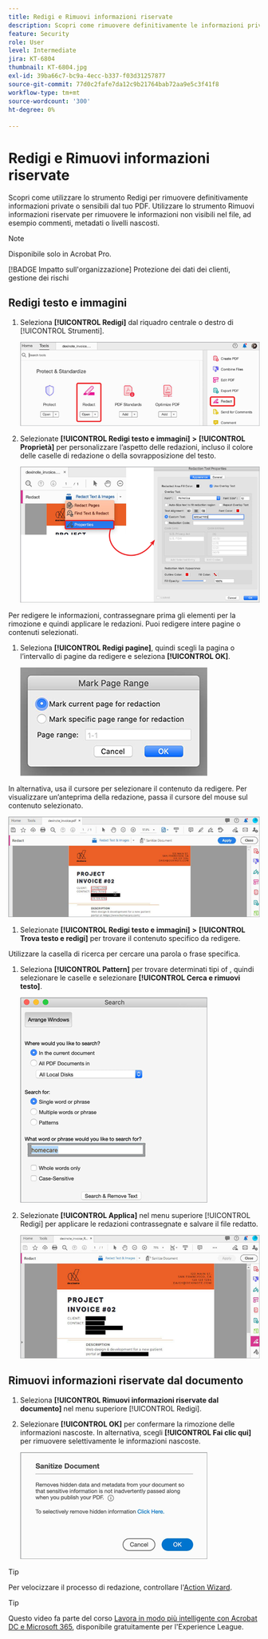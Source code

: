 ```yaml
---
title: Redigi e Rimuovi informazioni riservate
description: Scopri come rimuovere definitivamente le informazioni private o sensibili dal tuo PDF
feature: Security
role: User
level: Intermediate
jira: KT-6804
thumbnail: KT-6804.jpg
exl-id: 39ba66c7-bc9a-4ecc-b337-f03d31257877
source-git-commit: 77d0c2fafe7da12c9b21764bab72aa9e5c3f41f8
workflow-type: tm+mt
source-wordcount: '300'
ht-degree: 0%

---
```


# Redigi e Rimuovi informazioni riservate

Scopri come utilizzare lo strumento Redigi per rimuovere definitivamente informazioni private o sensibili dal tuo PDF. Utilizzare lo strumento Rimuovi informazioni riservate per rimuovere le informazioni non visibili nel file, ad esempio commenti, metadati o livelli nascosti.

>[!NOTE]
>
>Disponibile solo in Acrobat Pro.

[!BADGE Impatto sull&#39;organizzazione]
Protezione dei dati dei clienti, gestione dei rischi

## Redigi testo e immagini

1. Seleziona **[!UICONTROL Redigi]** dal riquadro centrale o destro di [!UICONTROL Strumenti].

   ![Redigi passaggio 1](../assets/Redact_1.png)

1. Selezionate **[!UICONTROL Redigi testo e immagini]** **>** **[!UICONTROL Proprietà]** per personalizzare l’aspetto delle redazioni, incluso il colore delle caselle di redazione o della sovrapposizione del testo.

   ![Redigi passaggio 2](../assets/Redact_2.png)

Per redigere le informazioni, contrassegnare prima gli elementi per la rimozione e quindi applicare le redazioni. Puoi redigere intere pagine o contenuti selezionati.

1. Seleziona **[!UICONTROL Redigi pagine]**, quindi scegli la pagina o l’intervallo di pagine da redigere e seleziona **[!UICONTROL OK]**.

   ![Redigi passaggio 4](../assets/Redact_3.png)

In alternativa, usa il cursore per selezionare il contenuto da redigere. Per visualizzare un’anteprima della redazione, passa il cursore del mouse sul contenuto selezionato.

   ![Redigi passaggio 5a](../assets/Redact_4.png)

1. Selezionate **[!UICONTROL Redigi testo e immagini]** **>** **[!UICONTROL Trova testo e redigi]** per trovare il contenuto specifico da redigere.

Utilizzare la casella di ricerca per cercare una parola o frase specifica.

1. Seleziona **[!UICONTROL Pattern]** per trovare determinati tipi of , quindi selezionare le caselle e selezionare **[!UICONTROL Cerca e rimuovi testo]**.

   ![Redigi passaggio 5b](../assets/Redact_5.png)

1. Selezionate **[!UICONTROL Applica]** nel menu superiore [!UICONTROL Redigi] per applicare le redazioni contrassegnate e salvare il file redatto.

   ![Redigi passaggio 6](../assets/Redact_6.png)

## Rimuovi informazioni riservate dal documento

1. Seleziona **[!UICONTROL Rimuovi informazioni riservate dal documento]** nel menu superiore [!UICONTROL Redigi].

1. Selezionare **[!UICONTROL OK]** per confermare la rimozione delle informazioni nascoste. In alternativa, scegli **[!UICONTROL Fai clic qui]** per rimuovere selettivamente le informazioni nascoste.

   ![Rimuovi informazioni riservate dal passaggio 2](../assets/Redact_7.png)

>[!TIP]
>
Per velocizzare il processo di redazione, controllare l&#39;[Action Wizard](../advanced-tasks/action.md).

>[!TIP]
>
Questo video fa parte del corso [Lavora in modo più intelligente con Acrobat DC e Microsoft 365](https://experienceleague.adobe.com/?recommended=Acrobat-U-1-2021.microsoft365), disponibile gratuitamente per l&#39;Experience League.
